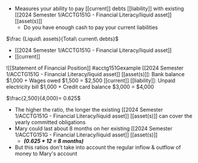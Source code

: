 - Measures your ability to pay [[current]] debts [[liability]] with existing [[2024 Semester 1/ACCTG151G - Financial Literacy/liquid asset]] [[asset(s)]]
	- Do you have enough cash to pay your current liabilities

$\frac {Liquid\ assets}{Total\ current\ debts}$
- [[2024 Semester 1/ACCTG151G - Financial Literacy/liquid asset]]
- [[current]]

![[Statement of Financial Position]]
#acctg151Gexample 
[[2024 Semester 1/ACCTG151G - Financial Literacy/liquid asset]] [[asset(s)]]:
Bank balance $1,000 + Wages owed $1,500 = $2,500
[[current]] [[liability]]:
Unpaid electricity bill $1,000 + Credit card balance $3,000 = $4,000

$\frac{2,500}{4,000}= 0.625$
- The higher the ratio, the longer the existing [[2024 Semester 1/ACCTG151G - Financial Literacy/liquid asset]] [[asset(s)]] can cover the yearly committed obligations
- Mary could last about 8 months on her existing [[2024 Semester 1/ACCTG151G - Financial Literacy/liquid asset]] [[asset(s)]]
	- ***(0.625 * 12 = 8 months)***
- But this ratios don't take into account the regular inflow & outflow of money to Mary's account